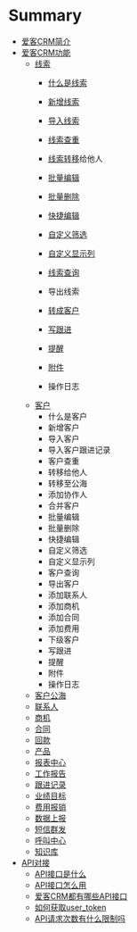 # Summary

* [爱客CRM简介](README.md)
* [爱客CRM功能](chapter1.md)
  * [线索](chapter1/xian-suo.md)
    * [什么是线索](chapter1/xian-suo/shi-yao-shi-xian-suo.md)
    * [新增线索](chapter1/xian-suo/xin-zeng-xian-suo.md)
    * [导入线索](chapter1/xian-suo/dao-ru-xian-suo.md)
    * [线索查重](chapter1/xian-suo/xian-suo-cha-zhong.md)
    * [线索转移](chapter1/xian-suo/xian-suo-zhuan-yi.md)给他人

    * [批量编辑](chapter1/xian-suo/pi-liang-bian-ji.md)
    * [批量删除](chapter1/xian-suo/pi-liang-shan-chu.md)
    * [快捷编辑](chapter1/xian-suo/kuai-jie-bian-ji.md)
    * [自定义筛选](chapter1/xian-suo/zi-ding-yi-shai-xuan.md)
    * [自定义显示列](chapter1/xian-suo/zi-ding-yi-xian-shi-lie.md)
    * [线索查询](chapter1/xian-suo/xian-suo-cha-xun.md)
    * 导出线索
    * [转成客户](chapter1/xian-suo/zhuan-cheng-ke-hu.md)
    * [写跟进](chapter1/xian-suo/xie-gen-jin.md)
    * [提醒](chapter1/xian-suo/xin-zeng-ti-xing.md)
    * [附件](chapter1/xian-suo/xin-zeng-fu-jian.md)
    * 操作日志
  * [客户](chapter1/ke-hu.md)
    * 什么是客户
    * 新增客户
    * 导入客户
    * 导入客户跟进记录
    * 客户查重
    * 转移给他人
    * 转移至公海
    * 添加协作人
    * 合并客户
    * 批量编辑
    * 批量删除
    * 快捷编辑
    * 自定义筛选
    * 自定义显示列
    * 客户查询
    * 导出客户
    * 添加联系人
    * 添加商机
    * 添加合同
    * 添加费用
    * 下级客户
    * 写跟进
    * 提醒
    * 附件
    * 操作日志
  * [客户公海](chapter1/ke-hu-gong-hai.md)
  * [联系人](chapter1/lian-xi-ren.md)
  * [商机](chapter1/shang-ji.md)
  * [合同](chapter1/he-tong.md)
  * [回款](chapter1/hui-kuan.md)
  * [产品](chapter1/chan-pin.md)
  * [报表中心](chapter1/bao-biao-zhong-xin.md)
  * [工作报告](chapter1/gong-zuo-bao-gao.md)
  * [跟进记录](chapter1/gen-jin-ji-lu.md)
  * [业绩目标](chapter1/ye-ji-mu-biao.md)
  * [费用报销](chapter1/fei-yong-bao-xiao.md)
  * [数据上报](chapter1/shu-ju-shang-bao.md)
  * [短信群发](chapter1/duan-xin-qun-fa.md)
  * [呼叫中心](chapter1/hu-jiao-zhong-xin.md)
  * [知识库](chapter1/zhi-shi-ku.md)
* [API对接](apidui-jie.md)
  * [API接口是什么](apidui-jie/apijie-kou-shi-shi-yao.md)
  * [API接口怎么用](apidui-jie/apijie-kou-zen-yao-yong.md)
  * [爱客CRM都有哪些API接口](apidui-jie/ai-ke-crm-du-you-na-xie-api-jie-kou.md)
  * [如何获取user\_token](apidui-jie/ru-he-huo-qu-user-token.md)
  * [API请求次数有什么限制吗](apidui-jie/apiqing-qiu-ci-shu-you-shi-yao-xian-zhi-ma.md)



